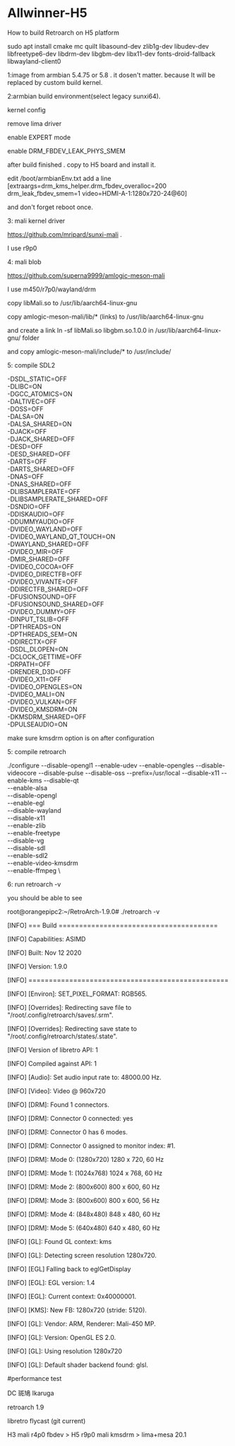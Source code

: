 # Allwinner-H5

How to build Retroarch on H5 platform</p>

sudo apt install cmake mc quilt libasound-dev zlib1g-dev libudev-dev libfreetype6-dev libdrm-dev libgbm-dev libx11-dev fonts-droid-fallback libwayland-client0</p>


1:image from armbian 5.4.75 or 5.8 . it dosen't matter. because It will be replaced by custom build kernel.</p>
2:armbian build environment(select legacy sunxi64).</p>
  kernel config</p>
  remove lima driver</p>
  enable EXPERT mode</p>
  enable DRM_FBDEV_LEAK_PHYS_SMEM</p>
  after build finished . copy to H5 board and install it. </p>
  edit /boot/armbianEnv.txt  add a line [extraargs=drm_kms_helper.drm_fbdev_overalloc=200 drm_leak_fbdev_smem=1 video=HDMI-A-1:1280x720-24@60]</p>
  and don't forget reboot once.</p>
3: mali kernel driver </p>
   https://github.com/mripard/sunxi-mali . </p>
   I use r9p0</p>
4: mali blob</p>
    https://github.com/superna9999/amlogic-meson-mali</p>
    I use m450/r7p0/wayland/drm</p>
    copy libMali.so to /usr/lib/aarch64-linux-gnu </p>
    copy amlogic-meson-mali/lib/* (links) to /usr/lib/aarch64-linux-gnu</p>
    and create a link ln -sf libMali.so libgbm.so.1.0.0 in /usr/lib/aarch64-linux-gnu/ folder</p>
    and copy amlogic-meson-mali/include/* to /usr/include/</p>
5: compile SDL2</p>
-DSDL_STATIC=OFF \
                         -DLIBC=ON \
                         -DGCC_ATOMICS=ON \
                         -DALTIVEC=OFF \
                         -DOSS=OFF \
                         -DALSA=ON \
                         -DALSA_SHARED=ON \
                         -DJACK=OFF \
                         -DJACK_SHARED=OFF \
                         -DESD=OFF \
                         -DESD_SHARED=OFF \
                         -DARTS=OFF \
                         -DARTS_SHARED=OFF \
                         -DNAS=OFF \
                         -DNAS_SHARED=OFF \
                         -DLIBSAMPLERATE=OFF \
                         -DLIBSAMPLERATE_SHARED=OFF \
                         -DSNDIO=OFF \
                         -DDISKAUDIO=OFF \
                         -DDUMMYAUDIO=OFF \
                         -DVIDEO_WAYLAND=OFF \
                         -DVIDEO_WAYLAND_QT_TOUCH=ON \
                         -DWAYLAND_SHARED=OFF \
                         -DVIDEO_MIR=OFF \
                         -DMIR_SHARED=OFF \
                         -DVIDEO_COCOA=OFF \
                         -DVIDEO_DIRECTFB=OFF \
                         -DVIDEO_VIVANTE=OFF \
                         -DDIRECTFB_SHARED=OFF \
                         -DFUSIONSOUND=OFF \
                         -DFUSIONSOUND_SHARED=OFF \
                         -DVIDEO_DUMMY=OFF \
                         -DINPUT_TSLIB=OFF \
                         -DPTHREADS=ON \
                         -DPTHREADS_SEM=ON \
                         -DDIRECTX=OFF \
                         -DSDL_DLOPEN=ON \
                         -DCLOCK_GETTIME=OFF \
                         -DRPATH=OFF \
                         -DRENDER_D3D=OFF \
                         -DVIDEO_X11=OFF \
                         -DVIDEO_OPENGLES=ON \
                         -DVIDEO_MALI=ON \
                         -DVIDEO_VULKAN=OFF \
                         -DVIDEO_KMSDRM=ON \
                         -DKMSDRM_SHARED=OFF \
                         -DPULSEAUDIO=ON</p>
                         
make sure kmsdrm option is on after configuration</p>
 
5: compile retroarch</p></p>
./configure --disable-opengl1 --enable-udev  --enable-opengles --disable-videocore --disable-pulse --disable-oss --prefix=/usr/local --disable-x11 --enable-kms --disable-qt \
--enable-alsa \
--disable-opengl \
--enable-egl \
--disable-wayland \
--disable-x11 \
--enable-zlib \
--enable-freetype \
--disable-vg \
--disable-sdl \
--enable-sdl2 \
--enable-video-kmsdrm \
--enable-ffmpeg  \

6: run retroarch -v </p></p>
you should be  able to see </p></p>
root@orangepipc2:~/RetroArch-1.9.0# ./retroarch -v</p>
[INFO] === Build =======================================</p>
[INFO] Capabilities:  ASIMD</p>
[INFO] Built: Nov 12 2020</p>
[INFO] Version: 1.9.0</p>
[INFO] =================================================</p>
[INFO] [Environ]: SET_PIXEL_FORMAT: RGB565.</p>
[INFO] [Overrides]: Redirecting save file to "/root/.config/retroarch/saves/.srm".</p>
[INFO] [Overrides]: Redirecting save state to "/root/.config/retroarch/states/.state".</p>
[INFO] Version of libretro API: 1</p>
[INFO] Compiled against API: 1</p>
[INFO] [Audio]: Set audio input rate to: 48000.00 Hz.</p>
[INFO] [Video]: Video @ 960x720</p>
[INFO] [DRM]: Found 1 connectors.</p>
[INFO] [DRM]: Connector 0 connected: yes</p>
[INFO] [DRM]: Connector 0 has 6 modes.</p>
[INFO] [DRM]: Connector 0 assigned to monitor index: #1.</p>
[INFO] [DRM]: Mode 0: (1280x720) 1280 x 720, 60 Hz</p>
[INFO] [DRM]: Mode 1: (1024x768) 1024 x 768, 60 Hz</p>
[INFO] [DRM]: Mode 2: (800x600) 800 x 600, 60 Hz</p>
[INFO] [DRM]: Mode 3: (800x600) 800 x 600, 56 Hz</p>
[INFO] [DRM]: Mode 4: (848x480) 848 x 480, 60 Hz</p>
[INFO] [DRM]: Mode 5: (640x480) 640 x 480, 60 Hz</p>
[INFO] [GL]: Found GL context: kms</p>
[INFO] [GL]: Detecting screen resolution 1280x720.</p>
[INFO] [EGL] Falling back to eglGetDisplay</p>
[INFO] [EGL]: EGL version: 1.4</p>
[INFO] [EGL]: Current context: 0x40000001.</p>
[INFO] [KMS]: New FB: 1280x720 (stride: 5120).</p>
[INFO] [GL]: Vendor: ARM, Renderer: Mali-450 MP.</p>
[INFO] [GL]: Version: OpenGL ES 2.0.</p>
[INFO] [GL]: Using resolution 1280x720</p>
[INFO] [GL]: Default shader backend found: glsl.</p>



#performance test</p>
DC 斑鳩 Ikaruga</p>
retroarch 1.9 </p>
libretro flycast (git current) </p>
H3 mali r4p0 fbdev > H5 r9p0 mali kmsdrm > lima+mesa 20.1






    
